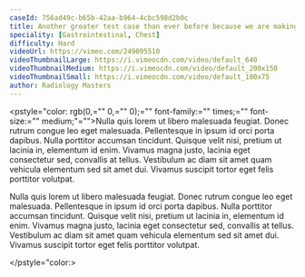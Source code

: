 ```yaml
---
caseId: 756ad49c-b65b-42aa-b964-4cbc598d2b0c
title: Another greater test case than ever before because we are making progress
speciality: [Gastrointestinal, Chest]
difficulty: Hard
videoUrl: https://vimeo.com/249095510
videoThumbnailLarge: https://i.vimeocdn.com/video/default_640
videoThumbnailMedium: https://i.vimeocdn.com/video/default_200x150
videoThumbnailSmall: https://i.vimeocdn.com/video/default_100x75
author: Radiology Masters
---
```


<pstyle="color: rgb(0,="" 0,="" 0);="" font-family:="" times;="" font-size:="" medium;"="">Nulla quis lorem ut libero malesuada feugiat. Donec rutrum congue leo eget malesuada. Pellentesque in ipsum id orci porta dapibus. Nulla porttitor accumsan tincidunt. Quisque velit nisi, pretium ut lacinia in, elementum id enim. Vivamus magna justo, lacinia eget consectetur sed, convallis at tellus. Vestibulum ac diam sit amet quam vehicula elementum sed sit amet dui. Vivamus suscipit tortor eget felis porttitor volutpat.<p>Nulla quis lorem ut libero malesuada feugiat. Donec rutrum congue leo eget malesuada. Pellentesque in ipsum id orci porta dapibus. Nulla porttitor accumsan tincidunt. Quisque velit nisi, pretium ut lacinia in, elementum id enim. Vivamus magna justo, lacinia eget consectetur sed, convallis at tellus. Vestibulum ac diam sit amet quam vehicula elementum sed sit amet dui. Vivamus suscipit tortor eget felis porttitor volutpat.</p></pstyle="color:>